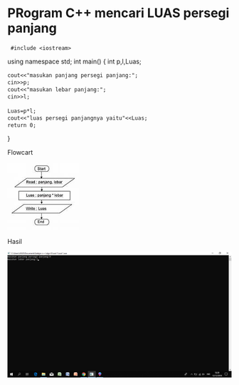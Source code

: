 # PRogram C++ mencari LUAS persegi panjang


     #include <iostream>
using namespace std;
int main()
{
    int p,l,Luas;

    cout<<"masukan panjang persegi panjang:";
    cin>>p;
    cout<<"masukan lebar panjang:";
    cin>>l;

    Luas=p*l;
    cout<<"luas persegi panjangnya yaitu"<<Luas;
    return 0;
}


Flowcart

![img](https://github.com/Yanuarramadhan/ALGO-3.1/blob/master/th.jpg?raw=true)

Hasil

![img](https://github.com/Yanuarramadhan/ALGO-3.1/blob/master/Screenshot%20(1).png?raw=true)
